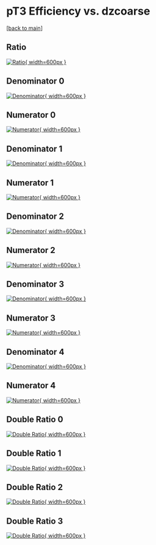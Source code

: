 # pT3 Efficiency vs. dzcoarse

[[back to main](./)]



## Ratio

[![Ratio](../mtv/var/pT3_base_11_-1_eff_dzcoarse.png){ width=600px }](../mtv/var/pT3_base_11_-1_eff_dzcoarse.pdf)

## Denominator 0

[![Denominator](../mtv/den/pT3_base_11_-1_eff_dzcoarse_den0.png){ width=600px }](../mtv/den/pT3_base_11_-1_eff_dzcoarse_den0.pdf)

## Numerator 0

[![Numerator](../mtv/num/pT3_base_11_-1_eff_dzcoarse_num0.png){ width=600px }](../mtv/num/pT3_base_11_-1_eff_dzcoarse_num0.pdf)

## Denominator 1

[![Denominator](../mtv/den/pT3_base_11_-1_eff_dzcoarse_den1.png){ width=600px }](../mtv/den/pT3_base_11_-1_eff_dzcoarse_den1.pdf)

## Numerator 1

[![Numerator](../mtv/num/pT3_base_11_-1_eff_dzcoarse_num1.png){ width=600px }](../mtv/num/pT3_base_11_-1_eff_dzcoarse_num1.pdf)

## Denominator 2

[![Denominator](../mtv/den/pT3_base_11_-1_eff_dzcoarse_den2.png){ width=600px }](../mtv/den/pT3_base_11_-1_eff_dzcoarse_den2.pdf)

## Numerator 2

[![Numerator](../mtv/num/pT3_base_11_-1_eff_dzcoarse_num2.png){ width=600px }](../mtv/num/pT3_base_11_-1_eff_dzcoarse_num2.pdf)

## Denominator 3

[![Denominator](../mtv/den/pT3_base_11_-1_eff_dzcoarse_den3.png){ width=600px }](../mtv/den/pT3_base_11_-1_eff_dzcoarse_den3.pdf)

## Numerator 3

[![Numerator](../mtv/num/pT3_base_11_-1_eff_dzcoarse_num3.png){ width=600px }](../mtv/num/pT3_base_11_-1_eff_dzcoarse_num3.pdf)

## Denominator 4

[![Denominator](../mtv/den/pT3_base_11_-1_eff_dzcoarse_den4.png){ width=600px }](../mtv/den/pT3_base_11_-1_eff_dzcoarse_den4.pdf)

## Numerator 4

[![Numerator](../mtv/num/pT3_base_11_-1_eff_dzcoarse_num4.png){ width=600px }](../mtv/num/pT3_base_11_-1_eff_dzcoarse_num4.pdf)

## Double Ratio 0

[![Double Ratio](../mtv/ratio/pT3_base_11_-1_eff_dzcoarse_ratio0.png){ width=600px }](../mtv/ratio/pT3_base_11_-1_eff_dzcoarse_ratio0.pdf)

## Double Ratio 1

[![Double Ratio](../mtv/ratio/pT3_base_11_-1_eff_dzcoarse_ratio1.png){ width=600px }](../mtv/ratio/pT3_base_11_-1_eff_dzcoarse_ratio1.pdf)

## Double Ratio 2

[![Double Ratio](../mtv/ratio/pT3_base_11_-1_eff_dzcoarse_ratio2.png){ width=600px }](../mtv/ratio/pT3_base_11_-1_eff_dzcoarse_ratio2.pdf)

## Double Ratio 3

[![Double Ratio](../mtv/ratio/pT3_base_11_-1_eff_dzcoarse_ratio3.png){ width=600px }](../mtv/ratio/pT3_base_11_-1_eff_dzcoarse_ratio3.pdf)

